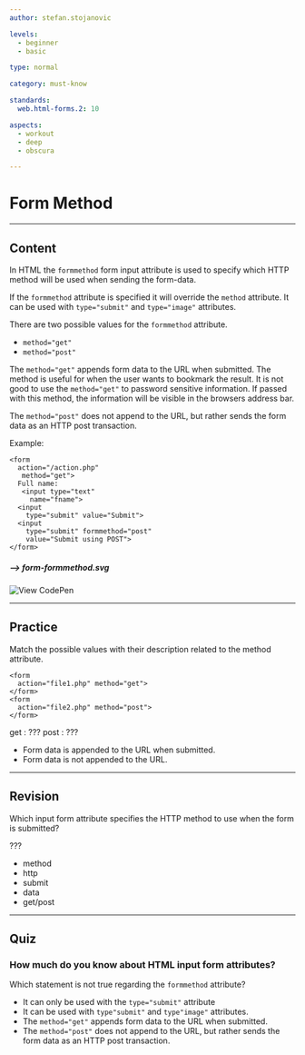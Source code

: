 ```yaml
---
author: stefan.stojanovic

levels:
  - beginner
  - basic

type: normal

category: must-know

standards:
  web.html-forms.2: 10

aspects:
  - workout
  - deep
  - obscura

---
```

# Form Method
---
## Content

In HTML the `formmethod` form input attribute is used to specify which HTTP method will be used when sending the form-data.

If the `formmethod` attribute is specified it will override the `method` attribute. It can be used with `type="submit"` and `type="image"` attributes.

There are two possible values for the `formmethod` attribute.
 - `method="get"`
 - `method="post"`

The `method="get"` appends form data to the URL when submitted.
The method is useful for when the user wants to bookmark the result.
It is not good to use the `method="get"` to password sensitive information. If passed with this method, the information will be visible in the browsers address bar.

The `method="post"` does not append to the URL, but rather sends the form data as an HTTP post transaction.

Example:
```
<form
  action="/action.php"
   method="get">
  Full name:
   <input type="text"
     name="fname">
  <input
    type="submit" value="Submit">
  <input
    type="submit" formmethod="post"
    value="Submit using POST">
</form>
```

##### --> form-formmethod.svg

![View CodePen](https://codepen.io/enkidevs/pen/QxzJXdhttps://codepen.io/enkidevs/pen/QxzJXd)

---
## Practice

Match the possible values with their description related to the method attribute.

```
<form
  action="file1.php" method="get">
</form>
<form
  action="file2.php" method="post">
</form>
```

get : ???
post : ???


* Form data is appended to the URL when submitted.
* Form data is not appended to the URL.

---
## Revision

Which input form attribute specifies the HTTP method to use when the form is submitted?

???

* method
* http
* submit
* data
* get/post

---
## Quiz

### How much do you know about HTML input form attributes?

Which statement is not true regarding the `formmethod` attribute?

* It can only be used with the `type="submit"` attribute
* It can be used with `type"submit"` and `type"image"` attributes.
* The `method="get"` appends form data to the URL when submitted.
* The `method="post"` does not append to the URL, but rather sends the form data as an HTTP post transaction.
